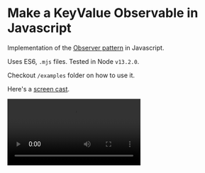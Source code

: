 # Make a KeyValue Observable in Javascript

Implementation of the [Observer pattern](https://en.wikipedia.org/wiki/Observer_pattern) in Javascript.

Uses ES6, `.mjs` files. Tested in Node `v13.2.0`.

Checkout `/examples` folder on how to use it.

Here's a [screen cast](http://tdding.zeal.website).

<video src="https://gateway.ipfs.io/ipfs/QmYnMLzPgTcrUvNvqTy6kYnToJBmZZFhX2M2H5sFWMc4St/tdd-makekeyvalueobservable.mp4" controls></video>